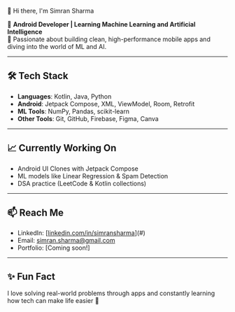 👋 Hi there, I'm Simran Sharma

🎯 **Android Developer | Learning Machine Learning and Artificial Intelligence**  
🚀 Passionate about building clean, high-performance mobile apps and diving into the world of ML and AI.  

---

## 🛠 Tech Stack
- **Languages**: Kotlin, Java, Python  
- **Android**: Jetpack Compose, XML, ViewModel, Room, Retrofit  
- **ML Tools**: NumPy, Pandas, scikit-learn  
- **Other Tools**: Git, GitHub, Firebase, Figma, Canva  

---

## 📈 Currently Working On
- Android UI Clones with Jetpack Compose  
- ML models like Linear Regression & Spam Detection  
- DSA practice (LeetCode & Kotlin collections)

---

## 📫 Reach Me
- LinkedIn: [[linkedin.com/in/simransharma](https://www.linkedin.com/in/simran-sharma-3052a71b0/)](#)
- Email: simran.sharma@gmail.com  
- Portfolio: [Coming soon!]

---

## ✨ Fun Fact
I love solving real-world problems through apps and constantly learning how tech can make life easier 🚀
